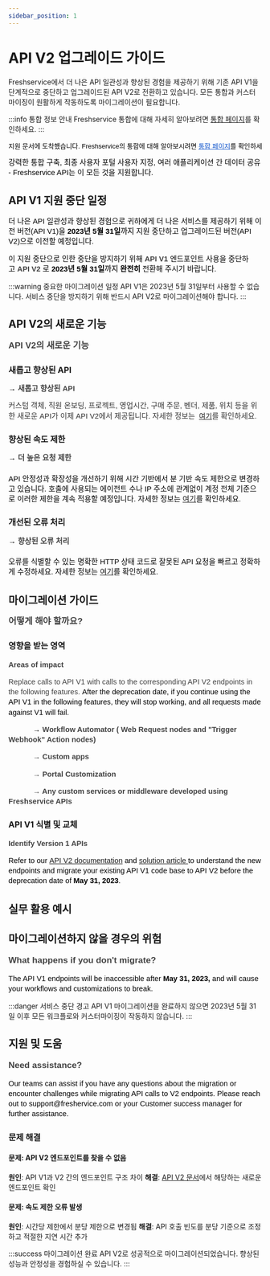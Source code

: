 ```yaml
---
sidebar_position: 1
---
```


# API V2 업그레이드 가이드

Freshservice에서 더 나은 API 일관성과 향상된 경험을 제공하기 위해 기존 API V1을 단계적으로 중단하고 업그레이드된 API V2로 전환하고 있습니다. 모든 통합과 커스터마이징이 원활하게 작동하도록 마이그레이션이 필요합니다.

:::info 통합 정보 안내
Freshservice 통합에 대해 자세히 알아보려면 [통합 페이지](https://www.freshworks.com/freshservice/integration/)를 확인하세요.
:::

<pre class="fd-callout fd-callout--info"><span dir="ltr" style="color: rgb(0, 0, 0); font-family: Arial; font-size: 13px; font-weight: normal; text-align: left; text-indent: 0px; text-decoration-skip-ink: none;">지원 문서에 도착했습니다. Freshservice의 통합에 대해 알아보시려면&nbsp;</span><a class="waffle-rich-text-link" href="https://www.freshworks.com/freshservice/integration/" style="color: rgb(17, 85, 204); font-family: Arial; font-size: 13px; font-weight: normal; text-align: left; text-indent: 0px; text-decoration-skip-ink: none;">통합 페이지</a><span dir="ltr" style="color: rgb(0, 0, 0); font-family: Arial; font-size: 13px; font-weight: normal; text-align: left; text-indent: 0px; text-decoration-skip-ink: none;">를 확인하세요.</span></pre>

<p data-identifyelement="542" dir="ltr" style="line-height: 1.38; margin-bottom: 0pt;"><span data-identifyelement="543" style="font-size: 11pt; font-family: Arial; color: rgb(0, 0, 0); font-weight: 400;">강력한 통합 구축, 최종 사용자 포털 사용자 지정, 여러 애플리케이션 간 데이터 공유 - Freshservice API는 이 모든 것을 지원합니다.</span></p>

## API V1 지원 중단 일정

<p data-identifyelement="546" dir="ltr" style="line-height: 1.38; margin-bottom: 0pt;"><span data-identifyelement="547" dir="ltr" style="font-size: 11pt; font-family: Arial; color: rgb(0, 0, 0); font-weight: 400;">더 나은 API 일관성과 향상된 경험으로 귀하에게 더 나은 서비스를 제공하기 위해 이전 버전(API V1)을<strong data-identifyelement="535" dir="ltr">&nbsp;2023년 5월 31일</strong></span><span data-identifyelement="548" dir="ltr" style="font-size: 11pt; font-family: Arial; color: rgb(67, 67, 67); font-weight: 700;"><strong data-identifyelement="536">까지</strong></span><span data-identifyelement="549" style="font-size: 11pt; font-family: Arial; color: rgb(0, 0, 0); font-weight: 400;"> 지원 중단하고 업그레이드된 버전(API V2)으로 이전할 예정입니다.</span></p>

<p data-identifyelement="552" dir="ltr" style="line-height: 1.38; margin-bottom: 0pt;"><span data-identifyelement="553" style="font-size: 11pt; font-family: Arial; color: rgb(0, 0, 0); font-weight: 400;">이 지원 중단으로 인한 중단을 방지하기 위해</span><span data-identifyelement="554" style="font-size: 11pt; font-family: Arial; color: rgb(67, 67, 67); font-weight: 400;">&nbsp;</span><span data-identifyelement="555" style="font-size: 11pt; font-family: Arial; color: rgb(67, 67, 67); font-weight: 700;">API V1&nbsp;</span><span data-identifyelement="556" style="font-size: 11pt; font-family: Arial; color: rgb(0, 0, 0); font-weight: 400;">엔드포인트 사용을 중단하고&nbsp;</span><span data-identifyelement="557" style="font-size: 11pt; font-family: Arial; color: rgb(67, 67, 67); font-weight: 700;">API V2</span><span data-identifyelement="558" style="font-size: 11pt; font-family: Arial; color: rgb(0, 0, 0); font-weight: 700;">&nbsp;</span><span data-identifyelement="559" style="font-size: 11pt; font-family: Arial; color: rgb(0, 0, 0); font-weight: 400;">로</span><span data-identifyelement="560" dir="ltr" style="font-size: 11pt; font-family: Arial; color: rgb(0, 0, 0); font-weight: 700;">&nbsp;2023년 5월 31일</span><span data-identifyelement="561" dir="ltr" style="font-size: 11pt; font-family: Arial; color: rgb(67, 67, 67); font-weight: 700;">까지</span><span data-identifyelement="562" style="font-size: 11pt; font-family: Arial; color: rgb(0, 0, 0); font-weight: 700;"> 완전히</span><span data-identifyelement="563" style="font-size: 11pt; font-family: Arial; color: rgb(0, 0, 0); font-weight: 400;">&nbsp;전환해 주시기 바랍니다.</span></p>

:::warning 중요한 마이그레이션 일정
API V1은 2023년 5월 31일부터 사용할 수 없습니다. 서비스 중단을 방지하기 위해 반드시 API V2로 마이그레이션해야 합니다.
:::

## API V2의 새로운 기능

<p data-identifyelement="566" dir="ltr" style="line-height: 1.38; margin-bottom: 0pt;"><span data-identifyelement="567" style="font-size: 13pt; font-family: Arial; color: rgb(67, 67, 67); font-weight: 700;">API V2의 새로운 기능</span></p>

### 새롭고 향상된 API
<p data-identifyelement="570" dir="ltr" style="line-height: 1.38; margin-bottom: 0pt;"><span data-identifyelement="571" style="font-size: 11pt; font-family: Arial; color: rgb(0, 0, 0); font-weight: 400;">→&nbsp;</span><span data-identifyelement="572" style="font-size: 11pt; font-family: Arial; color: rgb(67, 67, 67); font-weight: 700;">새롭고 향상된 API</span></p>

<p data-identifyelement="573" dir="ltr" style="line-height: 1.38; margin-bottom: 16pt;"><span data-identifyelement="575" style="font-size: 11pt; font-family: Arial; color: rgb(51, 51, 51); font-weight: 400;">커스텀 객체, 직원 온보딩, 프로젝트, 영업시간, 구매 주문, 벤더, 제품, 위치 등을 위한 새로운 API가 이제 API V2에서 제공됩니다. 자세한 정보는&nbsp;</span> <a data-identifyelement="576" href="https://api.freshservice.com/#whats_new"></a><a href="https://api.freshservice.com/#whats_new">여기</a><span data-identifyelement="575" style="font-size: 11pt; font-family: Arial; color: rgb(51, 51, 51); font-weight: 400;">를 확인하세요.</span></p>

### 향상된 속도 제한
<p data-identifyelement="578" dir="ltr" style="line-height: 1.38; margin-bottom: 16pt;"><span data-identifyelement="579" style="font-size: 11pt; font-family: Arial; color: rgb(0, 0, 0); font-weight: 400;">→&nbsp;</span><span data-identifyelement="580" style="font-size: 11pt; font-family: Arial; color: rgb(67, 67, 67); font-weight: 700;">더 높은 요청 제한</span></p>

<p data-identifyelement="582" dir="ltr" style="line-height: 1.38; margin-bottom: 16pt;"><span data-identifyelement="583" dir="ltr" style="font-size: 11pt; font-family: Arial; color: rgb(0, 0, 0); font-weight: 400;">API 안정성과 확장성을 개선하기 위해 시간 기반에서 분 기반 속도 제한으로 변경하고 있습니다. 호출에 사용되는 에이전트 수나 IP 주소에 관계없이 계정 전체 기준으로 이러한 제한을 계속 적용할 예정입니다. 자세한 정보는&nbsp;</span><span data-identifyelement="585" style="font-size: 11pt; font-family: Arial; color: rgb(17, 85, 204); font-weight: 400; text-decoration-skip-ink: none;"><a href="https://api.freshservice.com/#rate_limit">여기</a></span><span data-identifyelement="583" dir="ltr" style="font-size: 11pt; font-family: Arial; color: rgb(0, 0, 0); font-weight: 400;">를 확인하세요.</span></p>

### 개선된 오류 처리
<p data-identifyelement="586" dir="ltr" style="line-height: 1.38; margin-bottom: 16pt;"><span data-identifyelement="587" style="font-size: 11pt; font-family: Arial; color: rgb(0, 0, 0); font-weight: 400;">→</span><span data-identifyelement="588" style="font-size: 11pt; font-family: Arial; color: rgb(0, 0, 0); font-weight: 700;">&nbsp;</span><span data-identifyelement="589" style="font-size: 11pt; font-family: Arial; color: rgb(67, 67, 67); font-weight: 700;">향상된 오류 처리</span></p>

<p data-identifyelement="586" dir="ltr" style="line-height: 1.38; margin-bottom: 16pt;"><span data-identifyelement="591" dir="ltr" style="font-size: 11pt; font-family: Arial; color: rgb(0, 0, 0); font-weight: 400;">오류를 식별할 수 있는 명확한 HTTP 상태 코드로 잘못된 API 요청을 빠르고 정확하게 수정하세요. 자세한 정보는&nbsp;</span><span data-identifyelement="592" style="font-size: 11pt; font-family: Arial; color: rgb(17, 85, 204); font-weight: 400; text-decoration-skip-ink: none;"><a href="https://api.freshservice.com/#error">여기</a></span><span data-identifyelement="591" dir="ltr" style="font-size: 11pt; font-family: Arial; color: rgb(0, 0, 0); font-weight: 400;">를 확인하세요.</span></p>

## 마이그레이션 가이드

<p data-identifyelement="593" dir="ltr" style="line-height: 1.38; margin-bottom: 0pt;"><span data-identifyelement="594" style="font-size: 13pt; font-family: Arial; color: rgb(67, 67, 67); font-weight: 700;">어떻게 해야 할까요?</span></p>

### 영향을 받는 영역
<p data-identifyelement="597" dir="ltr" style="line-height: 1.38; margin-bottom: 0pt;"><span data-identifyelement="598" style="font-size: 11pt; font-family: Arial; color: rgb(67, 67, 67); font-weight: 700;">Areas of impact</span></p>

<p data-identifyelement="599" dir="ltr" style="line-height: 1.38; margin-bottom: 0pt;"><span data-identifyelement="600" dir="ltr" style="font-size: 11pt; font-family: Arial; color: rgb(67, 67, 67); font-weight: 400;">Replace calls to API V1 with calls to the corresponding API V2 endpoints in the following features.&nbsp;</span><span data-identifyelement="601" style="font-size: 11pt; font-family: Arial; color: rgb(0, 0, 0); font-weight: 400;">After the deprecation date, if you continue using the API V1 in the following features, they will stop working, and all requests made against V1 will fail.&nbsp;</span></p>

<p data-identifyelement="604" dir="ltr" style="line-height: 1.38; margin-bottom: 0pt;"><span data-identifyelement="605" style="font-size: 11pt; font-family: Arial; color: rgb(0, 0, 0); font-weight: 400;">&nbsp; &nbsp; &nbsp; &nbsp; &nbsp; &nbsp;</span><span data-identifyelement="606" style="font-size: 11pt; font-family: Arial; color: rgb(0, 0, 0); font-weight: 700;">&nbsp;→</span><span data-identifyelement="607" style="font-size: 11pt; font-family: Arial; color: rgb(67, 67, 67); font-weight: 700;">&nbsp;Workflow Automator ( Web Request nodes and "Trigger Webhook" Action nodes)</span></p>
<p data-identifyelement="608" dir="ltr" style="line-height: 1.38; margin-bottom: 0pt;"><span data-identifyelement="609" style="font-size: 11pt; font-family: Arial; color: rgb(67, 67, 67); font-weight: 700;">&nbsp; &nbsp; &nbsp; &nbsp; &nbsp; &nbsp; → Custom apps</span></p>
<p data-identifyelement="610" dir="ltr" style="line-height: 1.38; margin-bottom: 0pt;"><span data-identifyelement="611" style="font-size: 11pt; font-family: Arial; color: rgb(67, 67, 67); font-weight: 700;">&nbsp; &nbsp; &nbsp; &nbsp; &nbsp; &nbsp; → Portal Customization&nbsp;</span></p>
<p data-identifyelement="612" dir="ltr" style="line-height: 1.38; margin-bottom: 0pt;"><span data-identifyelement="613" style="font-size: 11pt; font-family: Arial; color: rgb(67, 67, 67); font-weight: 700;">&nbsp; &nbsp; &nbsp; &nbsp; &nbsp; &nbsp; → Any custom services or middleware developed using Freshservice APIs</span></p>

### API V1 식별 및 교체
<p data-identifyelement="616" dir="ltr" style="line-height: 1.38; margin-bottom: 0pt;"><span data-identifyelement="617" style="font-size: 11pt; font-family: Arial; color: rgb(67, 67, 67); font-weight: 700;">Identify Version 1 APIs</span></p>

<p data-identifyelement="618" dir="ltr" style="line-height: 1.38; margin-bottom: 0pt;"><span data-identifyelement="619" style="font-size: 11pt; font-family: Arial; color: rgb(0, 0, 0); font-weight: 400;">Refer to our&nbsp;</span><span data-identifyelement="621" style="font-size: 11pt; font-family: Arial; color: rgb(17, 85, 204); font-weight: 400; text-decoration-skip-ink: none;"><a href="https://api.freshservice.com/">API V2&nbsp;documentation</a></span><span data-identifyelement="622" dir="ltr" style="font-size: 11pt; font-family: Arial; color: rgb(0, 0, 0); font-weight: 400;">&nbsp;and <a href="https://support.freshservice.com/en/support/solutions/articles/50000006003-deprecating-v1-apis-for-freshservice">solution article&nbsp;</a>to understand the new endpoints and migrate your existing API V1 code base to API V2 before the deprecation date of<strong dir="ltr">&nbsp;May 31</strong></span><span data-identifyelement="623" dir="ltr" style="font-size: 11pt; font-family: Arial; color: rgb(0, 0, 0); font-weight: 700;"><strong>, 2023</strong></span><span data-identifyelement="624" dir="ltr" style="font-size: 11pt; font-family: Arial; color: rgb(0, 0, 0); font-weight: 400;">.</span></p>

## 실무 활용 예시

## 마이그레이션하지 않을 경우의 위험

<p data-identifyelement="627" dir="ltr" style="line-height: 1.38; margin-bottom: 0pt;"><span data-identifyelement="628" style="font-size: 13pt; font-family: Arial; color: rgb(67, 67, 67); font-weight: 700;">What happens if you don't migrate?</span></p>

<p data-identifyelement="629" dir="ltr" style="line-height: 1.38; margin-bottom: 0pt;"><span data-identifyelement="630" dir="ltr" style="font-size: 11pt; font-family: Arial; color: rgb(0, 0, 0); font-weight: 400;">The API V1 endpoints will be inaccessible after <strong dir="ltr">May 31, 2023,</strong> and will cause your workflows and customizations to break.</span></p>

:::danger 서비스 중단 경고
API V1 마이그레이션을 완료하지 않으면 2023년 5월 31일 이후 모든 워크플로와 커스터마이징이 작동하지 않습니다.
:::

## 지원 및 도움

<p data-identifyelement="633" dir="ltr" style="line-height: 1.38; margin-bottom: 0pt;"><span data-identifyelement="634" style="font-size: 13pt; font-family: Arial; color: rgb(67, 67, 67); font-weight: 700;">Need assistance?</span></p>

<p data-identifyelement="635" dir="ltr" style="line-height: 1.38; margin-bottom: 0pt;"><span data-identifyelement="636" style="font-size: 11pt; font-family: Arial; color: rgb(0, 0, 0); font-weight: 400;">Our teams can assist if you have any questions about the migration or encounter challenges while migrating API calls to V2 endpoints. Please reach out to support@freshervice.com or your Customer success manager for further assistance.</span></p>

### 문제 해결

#### 문제: API V2 엔드포인트를 찾을 수 없음
**원인**: API V1과 V2 간의 엔드포인트 구조 차이
**해결**: [API V2 문서](https://api.freshservice.com/)에서 해당하는 새로운 엔드포인트 확인

#### 문제: 속도 제한 오류 발생
**원인**: 시간당 제한에서 분당 제한으로 변경됨
**해결**: API 호출 빈도를 분당 기준으로 조정하고 적절한 지연 시간 추가

:::success 마이그레이션 완료
API V2로 성공적으로 마이그레이션되었습니다. 향상된 성능과 안정성을 경험하실 수 있습니다.
:::